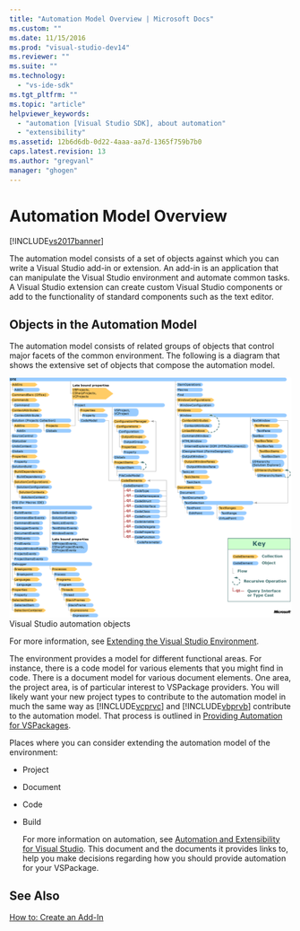 ```yaml
---
title: "Automation Model Overview | Microsoft Docs"
ms.custom: ""
ms.date: 11/15/2016
ms.prod: "visual-studio-dev14"
ms.reviewer: ""
ms.suite: ""
ms.technology: 
  - "vs-ide-sdk"
ms.tgt_pltfrm: ""
ms.topic: "article"
helpviewer_keywords: 
  - "automation [Visual Studio SDK], about automation"
  - "extensibility"
ms.assetid: 12b6d6db-0d22-4aaa-aa7d-1365f759b7b0
caps.latest.revision: 13
ms.author: "gregvanl"
manager: "ghogen"
---
```

# Automation Model Overview
[!INCLUDE[vs2017banner](../../includes/vs2017banner.md)]

The automation model consists of a set of objects against which you can write a Visual Studio add-in or extension. An add-in is an application that can manipulate the Visual Studio environment and automate common tasks. A Visual Studio extension can create custom Visual Studio components or add to the functionality of standard components such as the text editor.  
  
## Objects in the Automation Model  
 The automation model consists of related groups of objects that control major facets of the common environment. The following is a diagram that shows the extensive set of objects that compose the automation model.  
  
 ![Visual Studio Automation Object Chart](../../extensibility/internals/media/vsvisualstudioautomationobjectchart.gif "vsVisualStudioAutomationObjectChart")  
Visual Studio automation objects  
  
 For more information, see [Extending the Visual Studio Environment](http://msdn.microsoft.com/library/4173a963-7ac7-4966-9bb7-e28a9d9f6792).  
  
 The environment provides a model for different functional areas. For instance, there is a code model for various elements that you might find in code. There is a document model for various document elements. One area, the project area, is of particular interest to VSPackage providers. You will likely want your new project types to contribute to the automation model in much the same way as [!INCLUDE[vcprvc](../../includes/vcprvc-md.md)] and [!INCLUDE[vbprvb](../../includes/vbprvb-md.md)] contribute to the automation model. That process is outlined in [Providing Automation for VSPackages](../../extensibility/internals/providing-automation-for-vspackages.md).  
  
 Places where you can consider extending the automation model of the environment:  
  
- Project  
  
- Document  
  
- Code  
  
- Build  
  
  For more information on automation, see [Automation and Extensibility for Visual Studio](http://msdn.microsoft.com/library/f71a2253-3e68-4e5e-9a18-edbba816caf6). This document and the documents it provides links to, help you make decisions regarding how you should provide automation for your VSPackage.  
  
## See Also  
 [How to: Create an Add-In](http://msdn.microsoft.com/library/50be56d2-e3a5-4cd2-8569-2a0666b268ce)


